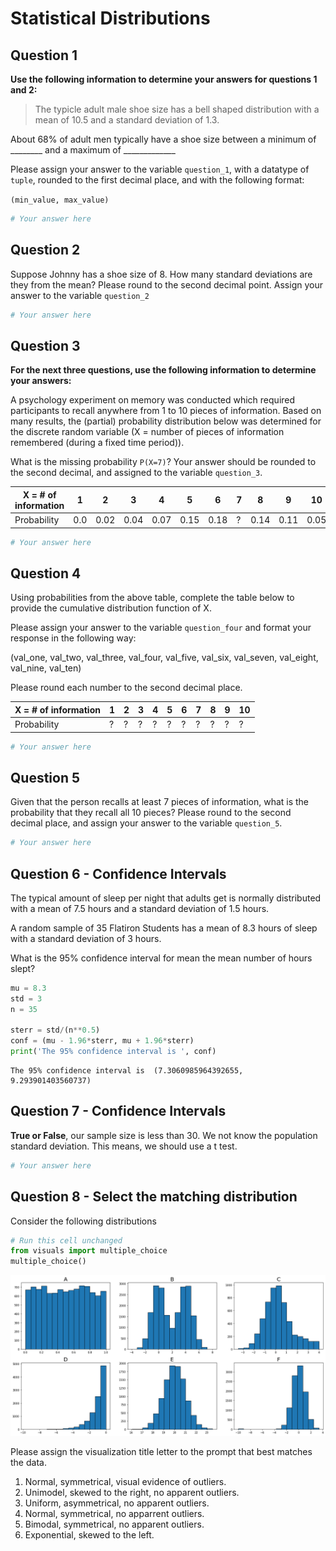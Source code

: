 # Statistical Distributions

## Question 1

**Use the following information to determine your answers for questions 1 and 2:**

> The typicle adult male shoe size has a bell shaped distribution with a mean of 10.5 and a standard deviation of 1.3.

About 68% of adult men typically have a shoe size between a minimum of  ________ and a maximum of _____________

Please assign your answer to the variable `question_1`, with a datatype of `tuple`, rounded to the first decimal place, and with the following format:

`(min_value, max_value)`


```python
# Your answer here
```

## Question 2

Suppose Johnny has a shoe size of 8. How many standard deviations are they from the mean? Please round to the second decimal point. Assign your answer to the variable `question_2`


```python
# Your answer here
```

## Question 3

**For the next three questions, use the following information to determine your answers:** 

A psychology experiment on memory was conducted which required participants to recall anywhere from 1 to 10 pieces of information. Based on many results, the (partial) probability distribution below was determined for the discrete random variable (X = number of pieces of information remembered (during a fixed time period)).

What is the missing probability `P(X=7)`? Your answer should be rounded to the second decimal, and assigned to the variable `question_3`.

| X = # of information 	| 1   	| 2    	| 3    	| 4    	| 5    	| 6    	| 7 	| 8    	| 9    	| 10   	|
|----------------------	|-----	|------	|------	|------	|------	|------	|---	|------	|------	|------	|
| Probability          	| 0.0 	| 0.02 	| 0.04 	| 0.07 	| 0.15 	| 0.18 	| ? 	| 0.14 	| 0.11 	| 0.05 	|



```python
# Your answer here
```

## Question 4
Using probabilities from the above table, complete the table below to provide the cumulative distribution function of X.

Please assign your answer to the variable `question_four` and format your response in the following way:

(val_one, val_two, val_three, val_four, val_five, val_six, val_seven, val_eight, val_nine, val_ten)

Please round each number to the second decimal place.

| X = # of information 	| 1 	| 2 	| 3 	| 4 	| 5 	| 6 	| 7 	| 8 	| 9 	| 10 	|
|----------------------	|---	|---	|---	|---	|---	|---	|---	|---	|---	|----	|
| Probability          	| ? 	| ? 	| ? 	| ? 	| ? 	| ? 	| ? 	| ? 	| ? 	| ?  	|


```python
# Your answer here
```

## Question 5

Given that the person recalls at least 7 pieces of information, what is the probability that they recall all 10 pieces? Please round to the second decimal place, and assign your answer to the variable `question_5`.


```python
# Your answer here
```

## Question 6 - Confidence Intervals

The typical amount of sleep per night that adults get is normally distributed with a mean of 7.5 hours and a standard deviation of 1.5 hours. 

A random sample of 35 Flatiron Students has a mean of 8.3 hours of sleep with a standard deviation of 3 hours. 

What is the 95% confidence interval for mean the mean number of hours slept?


```python
mu = 8.3
std = 3
n = 35

sterr = std/(n**0.5)
conf = (mu - 1.96*sterr, mu + 1.96*sterr)
print('The 95% confidence interval is ', conf)
```

    The 95% confidence interval is  (7.3060985964392655, 9.293901403560737)


## Question 7 - Confidence Intervals

**True or False**, our sample size is less than 30. We not know the population standard deviation. This means, we should use a t test.


```python
# Your answer here
```

## Question 8 - Select the matching distribution

Consider the following distributions


```python
# Run this cell unchanged
from visuals import multiple_choice
multiple_choice()
```


![png](index_files/index_18_0.png)


Please assign the visualization title letter to the prompt that best matches the data.

1. Normal, symmetrical, visual evidence of outliers.
1. Unimodel, skewed to the right, no apparent outliers.
1. Uniform, asymmetrical, no apparent outliers.
1. Normal, symmetrical, no apparrent outliers.
1. Bimodal, symmetrical, no apparent outliers.
1. Exponential, skewed to the left.

